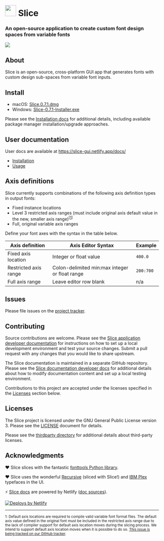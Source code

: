# <img height="36" src="https://raw.githubusercontent.com/source-foundry/Slice/main/src/resources/img/slice-icon.svg"/>  Slice

### An open-source application to create custom font design spaces from variable fonts

<img src="https://d33wubrfki0l68.cloudfront.net/faa7cb26d3ad28e0fced37690d416503081be711/10796/images/slice-hero-crunch.png">

## About

Slice is an open-source, cross-platform GUI app that generates fonts with custom design sub-spaces from variable font inputs.

## Install

* macOS: [Slice.0.7.1.dmg](https://github.com/source-foundry/Slice/releases/download/v0.7.1/Slice.0.7.1.dmg)
* Windows: [Slice-0.7.1-Installer.exe](https://github.com/source-foundry/Slice/releases/download/v0.7.1/Slice-0.7.1-Installer.exe)

Please see the [Installation docs](https://slice-gui.netlify.app/docs/install/) for additional details, including available package manager installation/upgrade approaches.

## User documentation

User docs are available at https://slice-gui.netlify.app/docs/

- [Installation](https://slice-gui.netlify.app/docs/install/)
- [Usage](https://slice-gui.netlify.app/docs/usage/)

## Axis definitions

Slice currently supports combinations of the following axis definition types in output fonts:

- Fixed instance locations
- Level 3 restricted axis ranges (must include original axis default value in the new, smaller axis range)<sup>[[1](#footnote1)]</sup>
- Full, original variable axis ranges

Define your font axes with the syntax in the table below.

|Axis definition | Axis Editor Syntax  | Example |
| --- | --- | --- |
| Fixed axis location| Integer or float value | `400.0` |
| Restricted axis range | Colon-delimited min:max integer or float range | `200:700` |
| Full axis range | Leave editor row blank | n/a |

## Issues

Please file issues on the [project tracker](https://github.com/source-foundry/Slice/issues).

## Contributing

Source contributions are welcome.  Please see the [Slice application developer documentation](https://slice-gui.netlify.app/docs/developer/#slice-source-code-contributions) for instructions on how to set up a local development environment and test your source changes.  Submit a pull request with any changes that you would like to share upstream.

The Slice documentation is maintained in a separate GitHub repository.  Please see the [Slice documentation developer docs](https://slice-gui.netlify.app/docs/developer/#slice-documentation-contributions) for additional details about how to modify documentation content and set up a local testing environment.

Contributions to this project are accepted under the licenses specified in the [Licenses](#Licenses) section below.

## Licenses

The Slice project is licensed under the GNU General Public License version 3. Please see the [LICENSE](LICENSE) document for details.

Please see the [thirdparty directory](https://github.com/source-foundry/Slice/tree/main/thirdparty) for additional details about third-party licenses.

## Acknowledgments

❤️ Slice slices with the fantastic [fonttools Python library](https://github.com/fonttools/fonttools).

❤️ Slice uses the wonderful [Recursive](https://github.com/arrowtype/recursive) (sliced with Slice!) and [IBM Plex](https://github.com/IBM/plex) typefaces in the UI.

⚡ [Slice docs](https://slice-gui.netlify.app/) are powered by Netlify ([doc sources](https://github.com/source-foundry/Slice-docs)).

  <a href="https://www.netlify.com">
    <img src="https://www.netlify.com/img/global/badges/netlify-light.svg" alt="Deploys by Netlify" />
  </a>


---

<small><a id="footnote1">1</a>: Default axis locations are required to compile valid variable font format files.  The default axis value defined in the original font must be included in the restricted axis range due to the lack of compiler support for default axis location moves during the slicing process. We intend to support default axis location moves when it is possible to do so. [This issue is being tracked on our GitHub tracker](https://github.com/source-foundry/Slice/issues/32).</small>
